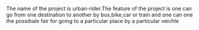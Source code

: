 The name of the project is urban-rider.The feature of the project is one can go from one destination to another by bus,bike,car or train and one can one the possibale fair for going to a particular place by a particular veichle
